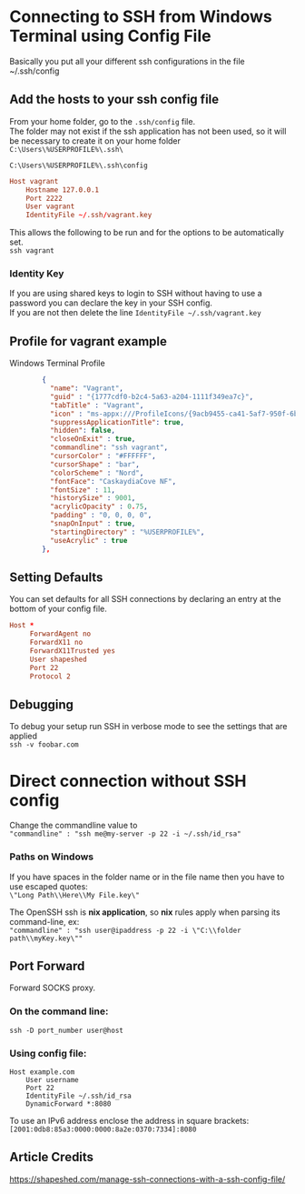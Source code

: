 # Connecting to SSH from Windows Terminal using Config File
Basically you put all your different ssh configurations in the file ~/.ssh/config

## Add the hosts to your ssh config file
From your home folder, go to the `.ssh/config` file.  
The folder may not exist if the ssh application has not been used, so it will be necessary to create it on your home folder  
`C:\Users\%USERPROFILE%\.ssh\`  

`C:\Users\%USERPROFILE%\.ssh\config`
```conf
Host vagrant
    Hostname 127.0.0.1
    Port 2222
    User vagrant
    IdentityFile ~/.ssh/vagrant.key
```
This allows the following to be run and for the options to be automatically set.  
`ssh vagrant`

### Identity Key
If you are using shared keys to login to SSH without having to use a password you can declare the key in your SSH config.  
If you are not then delete the line `IdentityFile ~/.ssh/vagrant.key`

## Profile for vagrant example
Windows Terminal Profile  
```json
        {
          "name": "Vagrant",
          "guid" : "{1777cdf0-b2c4-5a63-a204-1111f349ea7c}",
          "tabTitle" : "Vagrant",
          "icon" : "ms-appx:///ProfileIcons/{9acb9455-ca41-5af7-950f-6bca1bc9722f}.png",
          "suppressApplicationTitle": true, 
          "hidden": false,
          "closeOnExit" : true,
          "commandline": "ssh vagrant",
          "cursorColor" : "#FFFFFF",
          "cursorShape" : "bar",
          "colorScheme" : "Nord",
          "fontFace": "CaskaydiaCove NF",
          "fontSize" : 11,
          "historySize" : 9001,
          "acrylicOpacity" : 0.75,
          "padding" : "0, 0, 0, 0",
          "snapOnInput" : true,
          "startingDirectory" : "%USERPROFILE%",
          "useAcrylic" : true             
        },
```

## Setting Defaults
You can set defaults for all SSH connections by declaring an entry at the bottom of your config file.
```conf
Host *
     ForwardAgent no
     ForwardX11 no
     ForwardX11Trusted yes
     User shapeshed
     Port 22
     Protocol 2
```

## Debugging
To debug your setup run SSH in verbose mode to see the settings that are applied  
`ssh -v foobar.com`

# Direct connection without SSH config
Change the commandline value to  
`"commandline" : "ssh me@my-server -p 22 -i ~/.ssh/id_rsa"`

### Paths on Windows
If you have spaces in the folder name or in the file name then you have to use escaped quotes:  
`\"Long Path\\Here\\My File.key\"`  

The OpenSSH ssh is **nix application**, so **nix** rules apply when parsing its command-line, ex:  
`"commandline" : "ssh user@ipaddress -p 22 -i \"C:\\folder path\\myKey.key\""`

## Port Forward
Forward SOCKS proxy.  

### On the command line:
`ssh -D port_number user@host`  

### Using config file:
```
Host example.com
    User username
    Port 22
    IdentityFile ~/.ssh/id_rsa
    DynamicForward *:8080
```
To use an IPv6 address enclose the address in square brackets:  
`[2001:0db8:85a3:0000:0000:8a2e:0370:7334]:8080`

## Article Credits
https://shapeshed.com/manage-ssh-connections-with-a-ssh-config-file/
